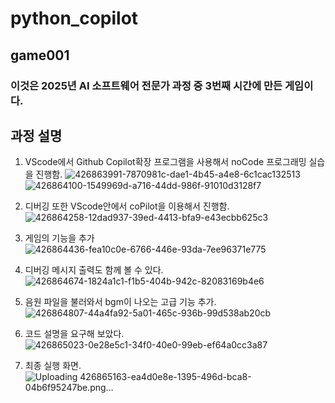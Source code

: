 # python_copilot

## game001

### 이것은 2025년 AI 소프트웨어 전문가 과정 중 3번째 시간에 만든 게임이다.

## 과정 설명

1. VScode에서 Github Copilot확장 프로그램을 사용해서 noCode 프로그래밍 실습을 진행함.
![426863991-7870981c-dae1-4b45-a4e8-6c1cac132513](https://github.com/user-attachments/assets/8780dd7c-34f2-4a8a-9861-0b987bd34e52)
![426864100-1549969d-a716-44dd-986f-91010d3128f7](https://github.com/user-attachments/assets/cefac929-6a20-4967-be2b-165ba638283a)

2. 디버깅 또한 VScode안에서 coPilot을 이용해서 진행함.
![426864258-12dad937-39ed-4413-bfa9-e43ecbb625c3](https://github.com/user-attachments/assets/4d677249-3685-448f-83c1-e6b8ddc95538)

3. 게임의 기능을 추가![426864436-fea10c0e-6766-446e-93da-7ee96371e775](https://github.com/user-attachments/assets/fad55ada-4e8c-49dd-8f7e-a710e40b49e2)

4. 디버깅 메시지 출력도 함께 볼 수 있다.
![426864674-1824a1c1-f1b5-404b-942c-82083169b4e6](https://github.com/user-attachments/assets/00b3048c-aa6d-4b09-883c-deb5c36a55ce)

5. 음원 파일을 불러와서 bgm이 나오는 고급 기능 추가.
![426864807-44a4fa92-5a01-465c-936b-99d538ab20cb](https://github.com/user-attachments/assets/dcf3c524-571c-4fd3-8c88-008ec1c17c4a)

6. 코드 설명을 요구해 보았다.
![426865023-0e28e5c1-34f0-40e0-99eb-ef64a0cc3a87](https://github.com/user-attachments/assets/daccabac-7fe7-452f-8cb1-cb0659dbd4aa)

7. 최종 실행 화면.
![Uploading 426865163-ea4d0e8e-1395-496d-bca8-04b6f95247be.png…]()

   
